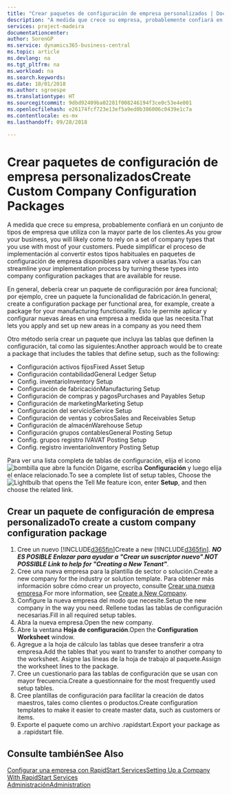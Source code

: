 ```yaml
---
title: "Crear paquetes de configuración de empresa personalizados | Documentos de Microsoft"
description: "A medida que crece su empresa, probablemente confiará en un conjunto de tipos de empresa que utiliza con la mayor parte de los clientes. Puede simplificar el proceso de implementación al convertir estos tipos habituales en paquetes de configuración de empresa disponibles para volver a usarlas."
services: project-madeira
documentationcenter: 
author: SorenGP
ms.service: dynamics365-business-central
ms.topic: article
ms.devlang: na
ms.tgt_pltfrm: na
ms.workload: na
ms.search.keywords: 
ms.date: 10/01/2018
ms.author: sgroespe
ms.translationtype: HT
ms.sourcegitcommit: 9dbd92409ba02281f008246194f3ce0c53e4e001
ms.openlocfilehash: e26174fcf723e13ef5a9ed0b386006c0439e1c7a
ms.contentlocale: es-mx
ms.lasthandoff: 09/28/2018

---
```

# <a name="create-custom-company-configuration-packages"></a><span data-ttu-id="42f3d-104">Crear paquetes de configuración de empresa personalizados</span><span class="sxs-lookup"><span data-stu-id="42f3d-104">Create Custom Company Configuration Packages</span></span>
<span data-ttu-id="42f3d-105">A medida que crece su empresa, probablemente confiará en un conjunto de tipos de empresa que utiliza con la mayor parte de los clientes.</span><span class="sxs-lookup"><span data-stu-id="42f3d-105">As you grow your business, you will likely come to rely on a set of company types that you use with most of your customers.</span></span> <span data-ttu-id="42f3d-106">Puede simplificar el proceso de implementación al convertir estos tipos habituales en paquetes de configuración de empresa disponibles para volver a usarlas.</span><span class="sxs-lookup"><span data-stu-id="42f3d-106">You can streamline your implementation process by turning these types into company configuration packages that are available for reuse.</span></span>  

<span data-ttu-id="42f3d-107">En general, debería crear un paquete de configuración por área funcional; por ejemplo, cree un paquete la funcionalidad de fabricación.</span><span class="sxs-lookup"><span data-stu-id="42f3d-107">In general, create a configuration package per functional area, for example, create a package for your manufacturing functionality.</span></span> <span data-ttu-id="42f3d-108">Esto le permite aplicar y configurar nuevas áreas en una empresa a medida que las necesita.</span><span class="sxs-lookup"><span data-stu-id="42f3d-108">That lets you apply and set up new areas in a company as you need them</span></span>  

<span data-ttu-id="42f3d-109">Otro método sería crear un paquete que incluya las tablas que definen la configuración, tal como las siguientes:</span><span class="sxs-lookup"><span data-stu-id="42f3d-109">Another approach would be to create a package that includes the tables that define setup, such as the following:</span></span>  

-   <span data-ttu-id="42f3d-110">Configuración activos fijos</span><span class="sxs-lookup"><span data-stu-id="42f3d-110">Fixed Asset Setup</span></span>  
-   <span data-ttu-id="42f3d-111">Configuración contabilidad</span><span class="sxs-lookup"><span data-stu-id="42f3d-111">General Ledger Setup</span></span>  
-   <span data-ttu-id="42f3d-112">Config. inventario</span><span class="sxs-lookup"><span data-stu-id="42f3d-112">Inventory Setup</span></span>  
-   <span data-ttu-id="42f3d-113">Configuración de fabricación</span><span class="sxs-lookup"><span data-stu-id="42f3d-113">Manufacturing Setup</span></span>  
-   <span data-ttu-id="42f3d-114">Configuración de compras y pagos</span><span class="sxs-lookup"><span data-stu-id="42f3d-114">Purchases and Payables Setup</span></span>  
-   <span data-ttu-id="42f3d-115">Configuración de marketing</span><span class="sxs-lookup"><span data-stu-id="42f3d-115">Marketing Setup</span></span>  
-   <span data-ttu-id="42f3d-116">Configuración del servicio</span><span class="sxs-lookup"><span data-stu-id="42f3d-116">Service Setup</span></span>  
-   <span data-ttu-id="42f3d-117">Configuración de ventas y cobros</span><span class="sxs-lookup"><span data-stu-id="42f3d-117">Sales and Receivables Setup</span></span>  
-   <span data-ttu-id="42f3d-118">Configuración de almacén</span><span class="sxs-lookup"><span data-stu-id="42f3d-118">Warehouse Setup</span></span>  
-   <span data-ttu-id="42f3d-119">Configuración grupos contables</span><span class="sxs-lookup"><span data-stu-id="42f3d-119">General Posting Setup</span></span>  
-   <span data-ttu-id="42f3d-120">Config. grupos registro IVA</span><span class="sxs-lookup"><span data-stu-id="42f3d-120">VAT Posting Setup</span></span>  
-   <span data-ttu-id="42f3d-121">Config. registro inventario</span><span class="sxs-lookup"><span data-stu-id="42f3d-121">Inventory Posting Setup</span></span>  

<span data-ttu-id="42f3d-122">Para ver una lista completa de tablas de configuración, elija el icono ![bombilla que abre la función Dígame](media/ui-search/search_small.png "Dígame que desea hacer"), escriba **Configuración** y luego elija el enlace relacionado.</span><span class="sxs-lookup"><span data-stu-id="42f3d-122">To see a complete list of setup tables, Choose the ![Lightbulb that opens the Tell Me feature](media/ui-search/search_small.png "Tell me what you want to do") icon, enter **Setup**, and then choose the related link.</span></span>  

## <a name="to-create-a-custom-company-configuration-package"></a><span data-ttu-id="42f3d-123">Crear un paquete de configuración de empresa personalizado</span><span class="sxs-lookup"><span data-stu-id="42f3d-123">To create a custom company configuration package</span></span>  
1.  <span data-ttu-id="42f3d-124">Cree un nuevo [!INCLUDE[d365fin](includes/d365fin_md.md)]</span><span class="sxs-lookup"><span data-stu-id="42f3d-124">Create a new [!INCLUDE[d365fin](includes/d365fin_md.md)].</span></span> <span data-ttu-id="42f3d-125">***NO ES POSIBLE Enlazar para ayudar a "Crear un suscriptor nuevo"***.</span><span class="sxs-lookup"><span data-stu-id="42f3d-125">***NOT POSSIBLE Link to help for "Creating a New Tenant"***.</span></span>   
2.  <span data-ttu-id="42f3d-126">Cree una nueva empresa para la plantilla de sector o solución.</span><span class="sxs-lookup"><span data-stu-id="42f3d-126">Create a new company for the industry or solution template.</span></span> <span data-ttu-id="42f3d-127">Para obtener más información sobre cómo crear un proyecto, consulte [Crear una nueva empresa](admin-how-to-create-a-new-company.md).</span><span class="sxs-lookup"><span data-stu-id="42f3d-127">For more information, see [Create a New Company](admin-how-to-create-a-new-company.md).</span></span>  
3.  <span data-ttu-id="42f3d-128">Configure la nueva empresa del modo que necesite.</span><span class="sxs-lookup"><span data-stu-id="42f3d-128">Setup the new company in the way you need.</span></span> <span data-ttu-id="42f3d-129">Rellene todas las tablas de configuración necesarias.</span><span class="sxs-lookup"><span data-stu-id="42f3d-129">Fill in all required setup tables.</span></span>  
4.  <span data-ttu-id="42f3d-130">Abra la nueva empresa.</span><span class="sxs-lookup"><span data-stu-id="42f3d-130">Open the new company.</span></span>
5. <span data-ttu-id="42f3d-131">Abre la ventana **Hoja de configuración**.</span><span class="sxs-lookup"><span data-stu-id="42f3d-131">Open the **Configuration Worksheet** window.</span></span>  
6.  <span data-ttu-id="42f3d-132">Agregue a la hoja de cálculo las tablas que desee transferir a otra empresa.</span><span class="sxs-lookup"><span data-stu-id="42f3d-132">Add the tables that you want to transfer to another company to the worksheet.</span></span> <span data-ttu-id="42f3d-133">Asigne las líneas de la hoja de trabajo al paquete.</span><span class="sxs-lookup"><span data-stu-id="42f3d-133">Assign the worksheet lines to the package.</span></span>  
7.  <span data-ttu-id="42f3d-134">Cree un cuestionario para las tablas de configuración que se usan con mayor frecuencia.</span><span class="sxs-lookup"><span data-stu-id="42f3d-134">Create a questionnaire for the most frequently used setup tables.</span></span>  
8.  <span data-ttu-id="42f3d-135">Cree plantillas de configuración para facilitar la creación de datos maestros, tales como clientes o productos.</span><span class="sxs-lookup"><span data-stu-id="42f3d-135">Create configuration templates to make it easier to create master data, such as customers or items.</span></span>  
9.  <span data-ttu-id="42f3d-136">Exporte el paquete como un archivo .rapidstart.</span><span class="sxs-lookup"><span data-stu-id="42f3d-136">Export your package as a .rapidstart file.</span></span>  

## <a name="see-also"></a><span data-ttu-id="42f3d-137">Consulte también</span><span class="sxs-lookup"><span data-stu-id="42f3d-137">See Also</span></span>  
[<span data-ttu-id="42f3d-138">Configurar una empresa con RapidStart Services</span><span class="sxs-lookup"><span data-stu-id="42f3d-138">Setting Up a Company With RapidStart Services</span></span>](admin-set-up-a-company-with-rapidstart.md)  
[<span data-ttu-id="42f3d-139">Administración</span><span class="sxs-lookup"><span data-stu-id="42f3d-139">Administration</span></span>](admin-setup-and-administration.md)

